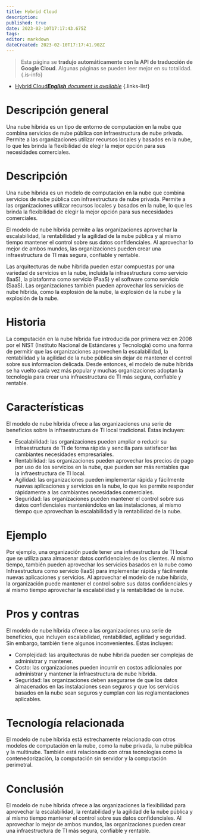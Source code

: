```yaml
---
title: Hybrid Cloud
description: 
published: true
date: 2023-02-10T17:17:43.675Z
tags: 
editor: markdown
dateCreated: 2023-02-10T17:17:41.902Z
---
```


> Esta página se **tradujo automáticamente con la API de traducción de Google Cloud**.
Algunas páginas se pueden leer mejor en su totalidad.{.is-info}



- [Hybrid Cloud***English** document is available*](/en/Knowledge-base/Dictionary/hybrid-cloud)
{.links-list}


# Descripción general
Una nube híbrida es un tipo de entorno de computación en la nube que combina servicios de nube pública con infraestructura de nube privada. Permite a las organizaciones utilizar recursos locales y basados en la nube, lo que les brinda la flexibilidad de elegir la mejor opción para sus necesidades comerciales.

# Descripción
Una nube híbrida es un modelo de computación en la nube que combina servicios de nube pública con infraestructura de nube privada. Permite a las organizaciones utilizar recursos locales y basados en la nube, lo que les brinda la flexibilidad de elegir la mejor opción para sus necesidades comerciales.

El modelo de nube híbrida permite a las organizaciones aprovechar la escalabilidad, la rentabilidad y la agilidad de la nube pública y al mismo tiempo mantener el control sobre sus datos confidenciales. Al aprovechar lo mejor de ambos mundos, las organizaciones pueden crear una infraestructura de TI más segura, confiable y rentable.

Las arquitecturas de nube híbrida pueden estar compuestas por una variedad de servicios en la nube, incluida la infraestructura como servicio (IaaS), la plataforma como servicio (PaaS) y el software como servicio (SaaS). Las organizaciones también pueden aprovechar los servicios de nube híbrida, como la explosión de la nube, la explosión de la nube y la explosión de la nube.

# Historia
La computación en la nube híbrida fue introducida por primera vez en 2008 por el NIST (Instituto Nacional de Estándares y Tecnología) como una forma de permitir que las organizaciones aprovechen la escalabilidad, la rentabilidad y la agilidad de la nube pública sin dejar de mantener el control sobre sus informacion delicada. Desde entonces, el modelo de nube híbrida se ha vuelto cada vez más popular y muchas organizaciones adoptan la tecnología para crear una infraestructura de TI más segura, confiable y rentable.

# Características
El modelo de nube híbrida ofrece a las organizaciones una serie de beneficios sobre la infraestructura de TI local tradicional. Éstas incluyen:

- Escalabilidad: las organizaciones pueden ampliar o reducir su infraestructura de TI de forma rápida y sencilla para satisfacer las cambiantes necesidades empresariales.
- Rentabilidad: las organizaciones pueden aprovechar los precios de pago por uso de los servicios en la nube, que pueden ser más rentables que la infraestructura de TI local.
- Agilidad: las organizaciones pueden implementar rápida y fácilmente nuevas aplicaciones y servicios en la nube, lo que les permite responder rápidamente a las cambiantes necesidades comerciales.
- Seguridad: las organizaciones pueden mantener el control sobre sus datos confidenciales manteniéndolos en las instalaciones, al mismo tiempo que aprovechan la escalabilidad y la rentabilidad de la nube.

# Ejemplo
Por ejemplo, una organización puede tener una infraestructura de TI local que se utiliza para almacenar datos confidenciales de los clientes. Al mismo tiempo, también pueden aprovechar los servicios basados en la nube como Infraestructura como servicio (IaaS) para implementar rápida y fácilmente nuevas aplicaciones y servicios. Al aprovechar el modelo de nube híbrida, la organización puede mantener el control sobre sus datos confidenciales y al mismo tiempo aprovechar la escalabilidad y la rentabilidad de la nube.

# Pros y contras
El modelo de nube híbrida ofrece a las organizaciones una serie de beneficios, que incluyen escalabilidad, rentabilidad, agilidad y seguridad. Sin embargo, también tiene algunos inconvenientes. Éstas incluyen:

- Complejidad: las arquitecturas de nube híbrida pueden ser complejas de administrar y mantener.
- Costo: las organizaciones pueden incurrir en costos adicionales por administrar y mantener la infraestructura de nube híbrida.
- Seguridad: las organizaciones deben asegurarse de que los datos almacenados en las instalaciones sean seguros y que los servicios basados en la nube sean seguros y cumplan con las reglamentaciones aplicables.

# Tecnología relacionada
El modelo de nube híbrida está estrechamente relacionado con otros modelos de computación en la nube, como la nube privada, la nube pública y la multinube. También está relacionado con otras tecnologías como la contenedorización, la computación sin servidor y la computación perimetral.

# Conclusión
El modelo de nube híbrida ofrece a las organizaciones la flexibilidad para aprovechar la escalabilidad, la rentabilidad y la agilidad de la nube pública y al mismo tiempo mantener el control sobre sus datos confidenciales. Al aprovechar lo mejor de ambos mundos, las organizaciones pueden crear una infraestructura de TI más segura, confiable y rentable.